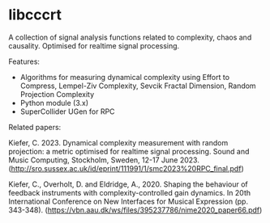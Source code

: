 # libcccrt

A collection of signal analysis functions related to complexity, chaos and causality. Optimised for realtime signal processing.

Features:

* Algorithms for measuring dynamical complexity using Effort to Compress, Lempel-Ziv Complexity, Sevcik Fractal Dimension, Random Projection Complexity
* Python module (3.x)
* SuperCollider UGen for RPC





Related papers:

Kiefer, C. 2023. Dynamical complexity measurement with random projection: a metric optimised for realtime signal processing. Sound and Music Computing, Stockholm, Sweden, 12-17 June 2023.
(http://sro.sussex.ac.uk/id/eprint/111991/1/smc2023%20RPC_final.pdf)

Kiefer, C., Overholt, D. and Eldridge, A., 2020. Shaping the behaviour of feedback instruments with complexity-controlled gain dynamics. In 20th International Conference on New Interfaces for Musical Expression (pp. 343-348).
(https://vbn.aau.dk/ws/files/395237786/nime2020_paper66.pdf)



